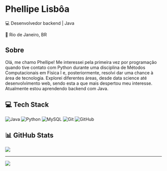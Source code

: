 # Phellipe Lisbôa

💻 Desenvolvedor backend | Java

🚩 Rio de Janeiro, BR

## Sobre

Olá, me chamo Phellipe! Me interessei pela primeira vez por programação quando tive contato com Python durante uma disciplina de Métodos Computacionais em Física I e, posteriormente, resolvi dar uma chance à área de tecnologia. Explorei diferentes áreas, desde data science até desenvolvimento web, sendo esta a que mais despertou meu interesse. Atualmente estou aprendendo backend com Java.

## 💻 Tech Stack
![Java](https://img.shields.io/badge/java-%23ED8B00.svg?style=for-the-badge&logo=openjdk&logoColor=white)
![Python](https://img.shields.io/badge/python-3670A0?style=for-the-badge&logo=python&logoColor=ffdd54)
![MySQL](https://img.shields.io/badge/mysql-%2300f.svg?style=for-the-badge&logo=mysql&logoColor=white)
![Git](https://img.shields.io/badge/GIT-E44C30?style=for-the-badge&logo=git&logoColor=white)
![GitHub](https://img.shields.io/badge/GitHub-100000?style=for-the-badge&logo=github&logoColor=white)

## 📊 GitHub Stats
![](https://github-readme-stats.vercel.app/api?username=PhellipeLisboa&theme=dracula&hide_border=false&include_all_commits=true&count_private=false)<br/>


---
[![](https://visitcount.itsvg.in/api?id=PhellipeLisboa&icon=0&color=11)](https://visitcount.itsvg.in)

<!-- Proudly created with GPRM ( https://gprm.itsvg.in ) -->
